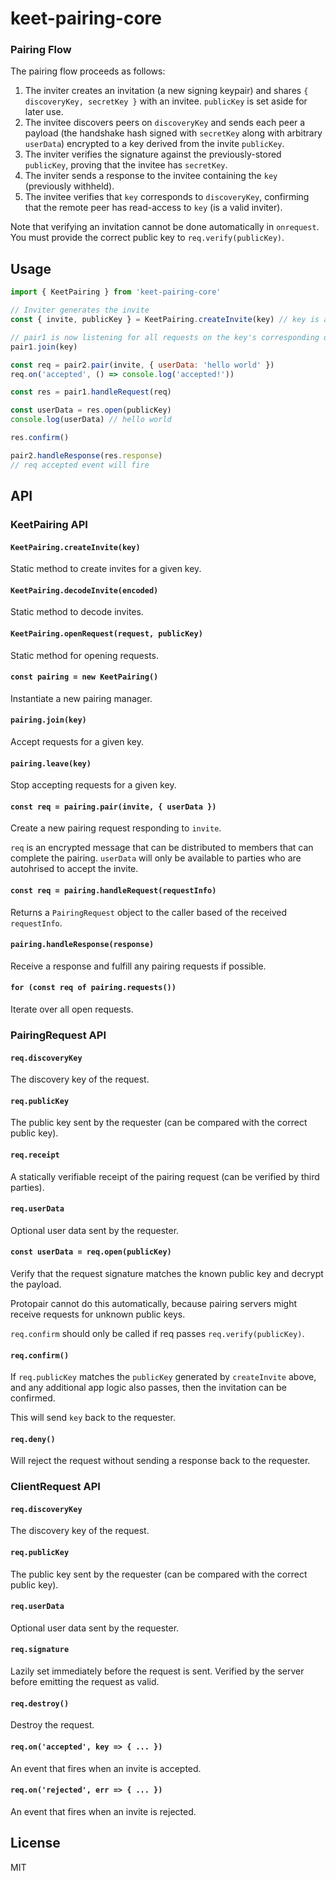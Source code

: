 # keet-pairing-core

### Pairing Flow

The pairing flow proceeds as follows:
1. The inviter creates an invitation (a new signing keypair) and shares `{ discoveryKey, secretKey }` with an invitee. `publicKey` is set aside for later use.
2. The invitee discovers peers on `discoveryKey` and sends each peer a payload (the handshake hash signed with `secretKey` along with arbitrary `userData`) encrypted to a key derived from the invite `publicKey`.
3. The inviter verifies the signature against the previously-stored `publicKey`, proving that the invitee has `secretKey`.
4. The inviter sends a response to the invitee containing the `key` (previously withheld).
5. The invitee verifies that `key` corresponds to `discoveryKey`, confirming that the remote peer has read-access to `key` (is a valid inviter).

Note that verifying an invitation cannot be done automatically in `onrequest`. You must provide the correct public key to `req.verify(publicKey)`.

## Usage

```js
import { KeetPairing } from 'keet-pairing-core'

// Inviter generates the invite
const { invite, publicKey } = KeetPairing.createInvite(key) // key is a Hypercore or Autobase key

// pair1 is now listening for all requests on the key's corresponding discoveryKey
pair1.join(key)

const req = pair2.pair(invite, { userData: 'hello world' })
req.on('accepted', () => console.log('accepted!'))

const res = pair1.handleRequest(req)

const userData = res.open(publicKey)
console.log(userData) // hello world

res.confirm()

pair2.handleResponse(res.response)
// req accepted event will fire
```

## API

### KeetPairing API

#### `KeetPairing.createInvite(key)`

Static method to create invites for a given key.

#### `KeetPairing.decodeInvite(encoded)`

Static method to decode invites.

#### `KeetPairing.openRequest(request, publicKey)`

Static method for opening requests.

#### `const pairing = new KeetPairing()`

Instantiate a new pairing manager.

#### `pairing.join(key)`

Accept requests for a given key.

#### `pairing.leave(key)`

Stop accepting requests for a given key.

#### `const req = pairing.pair(invite, { userData })`

Create a new pairing request responding to `invite`.

`req` is an encrypted message that can be distributed to members that can complete the pairing. `userData` will only be available to parties who are autohrised to accept the invite.

#### `const req = pairing.handleRequest(requestInfo)`

Returns a `PairingRequest` object to the caller based of the received `requestInfo`.

#### `pairing.handleResponse(response)`

Receive a response and fulfill any pairing requests if possible.

#### `for (const req of pairing.requests())`

Iterate over all open requests.

### PairingRequest API

#### `req.discoveryKey`
The discovery key of the request.

#### `req.publicKey`
The public key sent by the requester (can be compared with the correct public key).

#### `req.receipt`
A statically verifiable receipt of the pairing request (can be verified by third parties).

#### `req.userData`
Optional user data sent by the requester.

#### `const userData = req.open(publicKey)`
Verify that the request signature matches the known public key and decrypt the payload.

Protopair cannot do this automatically, because pairing servers might receive requests for unknown public keys.

`req.confirm` should only be called if req passes `req.verify(publicKey)`.

#### `req.confirm()`

If `req.publicKey` matches the `publicKey` generated by `createInvite` above, and any additional app logic also passes, then the invitation can be confirmed.

This will send `key` back to the requester.

#### `req.deny()`

Will reject the request without sending a response back to the requester.

### ClientRequest API

#### `req.discoveryKey`
The discovery key of the request.

#### `req.publicKey`
The public key sent by the requester (can be compared with the correct public key).

#### `req.userData`
Optional user data sent by the requester.

#### `req.signature`
Lazily set immediately before the request is sent. Verified by the server before emitting the request as valid.

#### `req.destroy()`

Destroy the request.

#### `req.on('accepted', key => { ... })`

An event that fires when an invite is accepted.

#### `req.on('rejected', err => { ... })`

An event that fires when an invite is rejected.

## License
MIT
